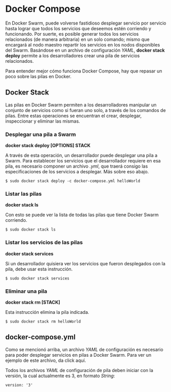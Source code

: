 # Docker Compose
 En Docker Swarm, puede volverse fastidioso desplegar servicio por servicio hasta lograr que todos los servicios que deseemos estén corriendo y funcionando. Por suerte, es posible generar todos los servicios relacionados (de manera arbitraria) en un solo comando; mismo que encargará al nodo maestro repartir los servicios en los nodos disponibles del Swarm. Basándose en un archivo de configuración _YAML_, **docker stack deploy** permite a los desarrolladores crear una pila de servicios relacionados.

 Para entender mejor cómo funciona Docker Compose, hay que repasar un poco sobre las pilas en Docker.

 ## Docker Stack

 Las pilas en Docker Swarm permiten a los desarrolladores manipular un conjunto de servicios como si fueran uno solo, a través de los comandos de pilas. Entre estas operaciones se encuentran el crear, desplegar, inspeccionar y eliminar las mismas.

  ### Desplegar una pila a Swarm

  **docker stack deploy [OPTIONS] STACK**

  A través de esta operación, un desarrollador puede desplegar una pila a Swarm. Para establecer los servicios que el desarrollador requiere en esa pila, es necesario componer un archivo _.yml_, que traerá consigo las especificaciones de los servicios a desplegar. Más sobre eso abajo.

  ```
  $ sudo docker stack deploy -c docker-compose.yml helloWorld
  ```

  ### Listar las pilas

  **docker stack ls**
 
  Con esto se puede ver la lista de todas las pilas que tiene Docker Swarm corriendo.

  ```
  $ sudo docker stack ls
  ```
  ### Listar los servicios de las pilas

  **docker stack services**

  Si un desarrollador quisiera ver los servicios que fueron desplegados con la pila, debe usar esta instrucción. 

  ```
  $ sudo docker stack services
  ```
  ### Eliminar una pila

  **docker stack rm [STACK]**

  Esta instrucción elimina la pila indicada.

  ```
  $ sudo docker stack rm helloWorld
  ```

  ## docker-compose.yml

  Como se mencionó arriba, un archivo _YAML_ de configuración es necesario para poder desplegar servicios en pilas a Docker Swarm. Para ver un ejemplo de este archivo, da click aquí.

  Todos los archivos _YAML_ de configuración de pila deben iniciar con la versión, la cual actualmente es 3, en formato _String_:

  ```
  version: '3'
  ```

  
